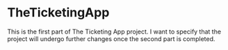 # TheTicketingApp

This is the first part of The Ticketing App project.
I want to specify that the project will undergo further changes once the second part is completed.

